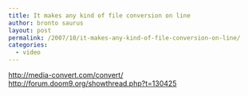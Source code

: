 ```yaml
---
title: It makes any kind of file conversion on line
author: bronto saurus
layout: post
permalink: /2007/10/it-makes-any-kind-of-file-conversion-on-line/
categories:
  - video
---
```

<a href="http://media-convert.com/convert/" target="_blank" >http://media-convert.com/convert/</a>  
<a href="http://forum.doom9.org/showthread.php?t=130425" target="_blank" >http://forum.doom9.org/showthread.php?t=130425</a>